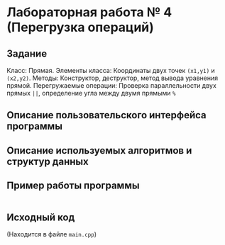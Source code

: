 # Лабораторная работа № 4 (Перегрузка операций)

## Задание

Класс: Прямая.
Элементы класса: Координаты двух точек `(x1,y1)` и `(x2,y2)`.
Методы: Конструктор, деструктор, метод вывода уравнения прямой.
Перегружаемые операции: Проверка параллельности двух прямых `||`, определение угла между двумя прямыми `%`


## Описание пользовательского интерфейса программы




## Описание используемых алгоритмов и структур данных




## Пример работы программы

```

```


## Исходный код

(Находится в файле `main.cpp`)

```cpp

```
